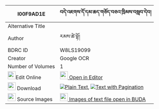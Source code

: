|I00F9AD1E|བདེ་འཇགས་དོ་དམ་ཆད་གཅོད་བཅའ་ཁྲིམས་བསླབ་དེབ། 
| --- | --- 
|Alternative Title |
|Author| རམས་ཚེ་བྷོ།
|BDRC ID | W8LS19099
|Creator | Google OCR
|Number of Volumes| 1
|<img width="25" src="https://img.icons8.com/color/25/000000/edit-property.png">Edit Online| [<img width="25" src="https://avatars.githubusercontent.com/u/45091458?s=200&v=4"> Open in Editor](http://editor.openpecha.org/I00F9AD1E)
|<img width="25" src="https://img.icons8.com/fluent/48/000000/download-2.png"/>  Download | [![](https://img.icons8.com/color/20/000000/txt.png)Plain Text](https://github.com/Openpecha/I00F9AD1E/releases/download/v1/dejak_dodam_che_cho_chatrim_la_plain_I00F9AD1E.zip), [![](https://img.icons8.com/color/20/000000/txt.png)Text with Pagination](https://github.com/Openpecha/I00F9AD1E/releases/download/v1/dejak_dodam_che_cho_chatrim_la_pages_I00F9AD1E.zip)
|<img width="25" src="https://img.icons8.com/plasticine/100/000000/pictures-folder.png"/>  Source Images | [<img width="25" src="https://library.bdrc.io/icons/BUDA-small.svg"> Images of text file open in BUDA](https://library.bdrc.io/show/bdr:W8LS19099)